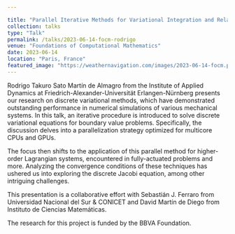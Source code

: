 ```yaml
---

title: "Parallel Iterative Methods for Variational Integration and Related Problems"
collection: talks
type: "Talk"
permalink: /talks/2023-06-14-focm-rodrigo
venue: "Foundations of Computational Mathematics"
date: 2023-06-14
location: "Paris, France"
featured_image: "https://weathernavigation.com/images/2023-06-14-focm.png"
---
```


Rodrigo Takuro Sato Martín de Almagro from the Institute of Applied Dynamics at Friedrich-Alexander-Universität Erlangen-Nürnberg presents our research on discrete variational methods, which have demonstrated outstanding performance in numerical simulations of various mechanical systems. In this talk, an iterative procedure is introduced to solve discrete variational equations for boundary value problems. Specifically, the discussion delves into a parallelization strategy optimized for multicore CPUs and GPUs.

The focus then shifts to the application of this parallel method for higher-order Lagrangian systems, encountered in fully-actuated problems and more. Analyzing the convergence conditions of these techniques has ushered us into exploring the discrete Jacobi equation, among other intriguing challenges.

This presentation is a collaborative effort with Sebastián J. Ferraro from Universidad Nacional del Sur & CONICET and David Martín de Diego from Instituto de Ciencias Matemáticas.

The research for this project is funded by the BBVA Foundation.
